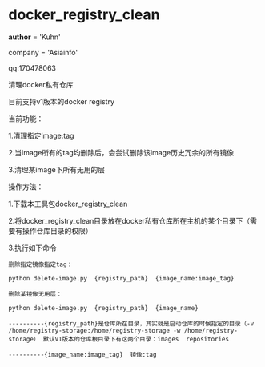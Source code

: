 # docker_registry_clean
__author__ = 'Kuhn'

company = 'Asiainfo'

qq:170478063

清理docker私有仓库

目前支持v1版本的docker registry

当前功能：

1.清理指定image:tag

2.当image所有的tag均删除后，会尝试删除该image历史冗余的所有镜像

3.清理某image下所有无用的层

操作方法：

1.下载本工具包docker_registry_clean

2.将docker_registry_clean目录放在docker私有仓库所在主机的某个目录下（需要有操作仓库目录的权限）

3.执行如下命令

    删除指定镜像指定tag：
    
    python delete-image.py  {registry_path}  {image_name:image_tag}
    
    删除某镜像无用层：
    
    python delete-image.py  {registry_path}  {image_name}    
    
    ----------{registry_path}是仓库所在目录，其实就是启动仓库的时候指定的目录（-v /home/registry-storage:/home/registry-storage -w /home/registry-storage） 默认V1版本的仓库根目录下有这两个目录：images  repositories
    
    ----------{image_name:image_tag}  镜像:tag
    



